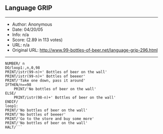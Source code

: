 
## Language GRIP ##
---
- Author: Anonymous
- Date: 04/20/05
- Info: n/a
- Score:  (2.89 in 113 votes)
- URL: n/a
- Original URL: http://www.99-bottles-of-beer.net/language-grip-296.html
---

```$$ GRIP is a scripting language for the Unigraphics CAD system.
NUMBER/ n
DO/loop1:,n,0,98
PRINT/istr(99-n)+' Bottles of beer on the wall'
PRINT/istr(99-n)+' Bottles of beeeer'
PRINT/'Take one down, pass it around'
IFTHEN/n==98
	PRINT/'No bottles of beer on the wall'
ELSE/
	PRINT/istr(98-n)+' Bottles of beer on the wall'
ENDIF/
loop1:
PRINT/'No bottles of beer on the wall'
PRINT/'No bottles of beeeer'
PRINT/'Go to the store and buy some more'
PRINT/'No bottles of beer on the wall'
HALT/```